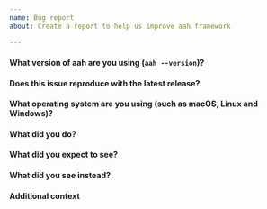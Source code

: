 ```yaml
---
name: Bug report
about: Create a report to help us improve aah framework

---
```


<!-- Please answer these questions before submitting your issue. Thanks! -->
#### What version of aah are you using (`aah --version`)?


#### Does this issue reproduce with the latest release?


#### What operating system are you using (such as macOS, Linux and Windows)?


#### What did you do?

<!-- If possible, provide a recipe for reproducing the error. A complete runnable program is good. Attach the project archive with issue. -->


#### What did you expect to see?


#### What did you see instead?


#### Additional context

<!-- Add any other context about the problem here. -->
